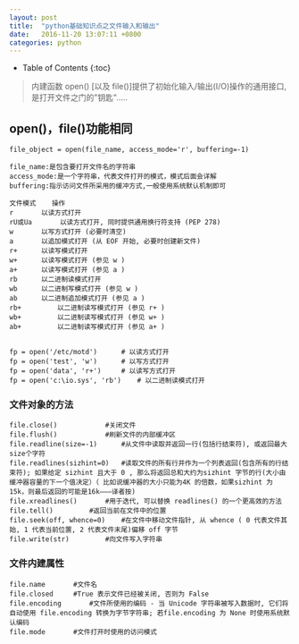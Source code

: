 ```yaml
---
layout: post
title:	"python基础知识点之文件输入和输出"
date:	2016-11-20 13:07:11 +0800
categories:	python
---
```


* Table of Contents
{:toc}

> 内建函数 open() [以及 file()]提供了初始化输入/输出(I/O)操作的通用接口,是打开文件之门的"钥匙".....

## open()，file()功能相同

	file_object = open(file_name, access_mode='r', buffering=-1)

	file_name:是包含要打开文件名的字符串
	access_mode:是一个字符串，代表文件打开的模式，模式后面会详解
	buffering:指示访问文件所采用的缓冲方式,一般使用系统默认机制即可

	文件模式 	操作
	r 		以读方式打开
	rU或Ua 	   	以读方式打开, 同时提供通用换行符支持 (PEP 278)
	w 		以写方式打开 (必要时清空)
	a 		以追加模式打开 (从 EOF 开始, 必要时创建新文件)
	r+		以读写模式打开
	w+ 		以读写模式打开 (参见 w )
	a+ 		以读写模式打开 (参见 a )
	rb 		以二进制读模式打开
	wb 		以二进制写模式打开 (参见 w )
	ab 		以二进制追加模式打开 (参见 a )
	rb+ 		以二进制读写模式打开 (参见 r+ )
	wb+ 		以二进制读写模式打开 (参见 w+ )
	ab+ 		以二进制读写模式打开 (参见 a+ )


	fp = open('/etc/motd') 		# 以读方式打开
	fp = open('test', 'w') 		# 以写方式打开
	fp = open('data', 'r+') 	# 以读写方式打开
	fp = open('c:\io.sys', 'rb') 	# 以二进制读模式打开

### 文件对象的方法

	file.close()			#关闭文件
	file.flush()			#刷新文件的内部缓冲区
	file.readline(size=-1)		#从文件中读取并返回一行(包括行结束符), 或返回最大 size个字符
	file.readlines(sizhint=0)	#读取文件的所有行并作为一个列表返回(包含所有的行结束符); 如果给定 sizhint 且大于 0 , 那么将返回总和大约为sizhint 字节的行(大小由缓冲器容量的下一个值决定）（ 比如说缓冲器的大小只能为4K 的倍数，如果sizhint 为15k，则最后返回的可能是16k———译者按)
	file.xreadlines()		#用于迭代, 可以替换 readlines() 的一个更高效的方法
	file.tell()			#返回当前在文件中的位置
	file.seek(off, whence=0)	#在文件中移动文件指针, 从 whence ( 0 代表文件其始, 1 代表当前位置, 2 代表文件末尾)偏移 off 字节
	file.write(str)			#向文件写入字符串

### 文件内建属性

	file.name		#文件名
	file.closed		#True 表示文件已经被关闭, 否则为 False
	file.encoding		#文件所使用的编码 - 当 Unicode 字符串被写入数据时, 它们将自动使用 file.encoding 转换为字节字符串; 若file.encoding 为 None 时使用系统默认编码
	file.mode		#文件打开时使用的访问模式